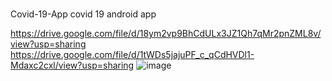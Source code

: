 # 
Covid-19-App
covid 19 android app

https://drive.google.com/file/d/18ym2vp9BhCdULx3JZ1Qh7qMr2pnZML8v/view?usp=sharing
https://drive.google.com/file/d/1tWDs5jajuPF_c_qCdHVDl1-Mdaxc2cxl/view?usp=sharing
![image](https://user-images.githubusercontent.com/82029428/181789337-dc6a412d-25bc-43bc-9ce0-fdc63bec88b8.png)
